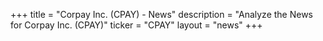 +++
title = "Corpay Inc. (CPAY) - News"
description = "Analyze the News for Corpay Inc. (CPAY)"
ticker = "CPAY"
layout = "news"
+++

